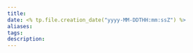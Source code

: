 ```yaml
---
title: 
date: <% tp.file.creation_date("yyyy-MM-DDTHH:mm:ssZ") %>
aliases: 
tags: 
description:
---
```

